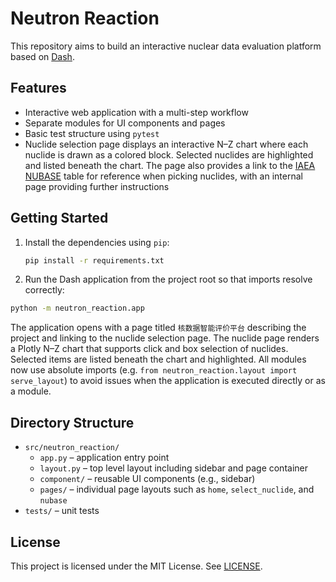 # Neutron Reaction

This repository aims to build an interactive nuclear data evaluation platform based on [Dash](https://dash.plotly.com/).

## Features
- Interactive web application with a multi-step workflow
- Separate modules for UI components and pages
- Basic test structure using `pytest`
- Nuclide selection page displays an interactive N–Z chart
  where each nuclide is drawn as a colored block. Selected nuclides
  are highlighted and listed beneath the chart. The page also provides
  a link to the [IAEA NUBASE](https://www-nds.iaea.org/relnsd/nubase/nubase_min.html)
  table for reference when picking nuclides, with an internal page providing
  further instructions

## Getting Started

1. Install the dependencies using `pip`:
   ```bash
   pip install -r requirements.txt
   ```
2. Run the Dash application from the project root so that imports resolve correctly:
```bash
python -m neutron_reaction.app
```

The application opens with a page titled `核数据智能评价平台` describing the project and linking to the nuclide selection page. The nuclide page renders a Plotly N–Z chart that supports click and box selection of nuclides. Selected items are listed beneath the chart and highlighted. All modules now use absolute imports (e.g. `from neutron_reaction.layout import serve_layout`) to avoid issues when the application is executed directly or as a module.

## Directory Structure

- `src/neutron_reaction/`
  - `app.py` – application entry point
  - `layout.py` – top level layout including sidebar and page container
  - `component/` – reusable UI components (e.g., sidebar)
  - `pages/` – individual page layouts such as `home`, `select_nuclide`, and `nubase`
- `tests/` – unit tests

## License

This project is licensed under the MIT License. See [LICENSE](LICENSE).
